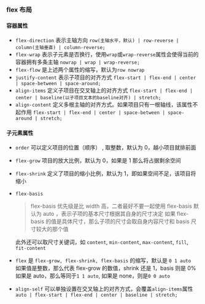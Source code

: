 ### flex 布局

#### 容器属性

- `flex-direction` 表示主轴方向
  `row(主轴水平，默认) | row-reverse | column(主轴垂直) | column-reverse;`
- `flex-wrap` 表示子元素是否换行，使用`wrap`或`wrap-reverse`属性会使得当前的容器拥有多条主轴
  `nowrap | wrap | wrap-reverse;`
- `flex-flow`
  是上述两个属性的缩写，默认为`row nowrap`
- `justify-content` 表示子项目的对齐方式
  `flex-start | flex-end | center | space-between | space-around;`
- `align-items` 定义子项目在交叉轴上的对齐方式
  `flex-start | flex-end | center | baseline(以子项目文本的baseline对齐) | stretch;`
- `align-content` 定义多根主轴的对齐方式。如果项目只有一根轴线，该属性不起作用
  `flex-start | flex-end | center | space-between | space-around | stretch;`

#### 子元素属性

- `order` 可以定义项目的位置（顺序） , 取整数，默认为 0，越小项目就排前面
- `flex-grow` 项目的放大比例，默认为 0，如果是 1 那么将占据剩余空间
- `flex-shrink` 定义了项目的缩小比例，默认为 1，即如果空间不足，该项目将缩小
- `flex-basis`

  > flex-basis 优先级是比 width 高，二者最好不要一起使用
  > flex-basis 默认为 auto ，表示子项的基本尺寸根据其自身的尺寸决定
  > 如果 flex-basis 的值是具体尺寸，那么子项的尺寸会取自身内容尺寸和 basis 尺寸较大的那个值

  此外还可以取尺寸关键词，如 `content`, `min-content`, `max-content`, `fill`, `fit-content`

- `flex` 是 `flex-grow, flex-shrink, flex-basis` 的缩写，默认是 `0 1 auto` <br>
  如果值是整数，那么代表 flex-grow 的数值，shrink 还是 1，basis 则是 0%<br>
  如果是 auto，那么等同于`1 1 auto`, 如果是 none，则是`0 0 auto`

- `align-self`
  可以单独设置在交叉轴上的对齐方式，会覆盖`align-items`属性<br>
  `auto | flex-start | flex-end | center | baseline | stretch;`
